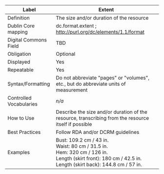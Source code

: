 | Label                   | Extent                                                                                                                                                               |
| ----------------------- | -------------------------------------------------------------------------------------------------------------------------------------------------------------------- |
| Definition              | The size and/or duration of the resource                                                                                                                             |
| Dublin Core mapping     | dc.format.extent ; <http://purl.org/dc/elements/1.1/format>                                                                                                          |
| Digital Commons Field   | TBD                                                                                                                                                                  |
| Obligation              | Optional                                                                                                                                                             |
| Displayed               | Yes                                                                                                                                                                  |
| Repeatable              | Yes                                                                                                                                                                  |
| Syntax/Formatting       | Do not abbreviate "pages" or "volumes", etc., but do abbreviate units of measurement                                                                                 |
| Controlled Vocabularies | _n/a_                                                                                                                                                                |
| How to Use              | Describe the size and/or duration of the resource, transcribing from the resource itself if possible                                                                 |
| Best Practices          | Follow RDA and/or DCRM guidelines                                                                                                                                    |
| Examples                | Bust: 109.2 cm / 43 in.<br/>Waist: 80 cm / 31.5 in.<br/>Hem: 320 cm / 126 in.<br/>Length (skirt front): 180 cm / 42.5 in.<br/>Length (skirt back): 144.8 cm / 57 in. |
